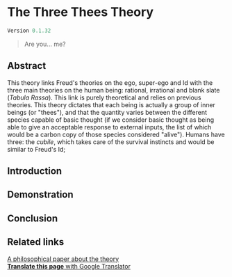 # The Three Thees Theory
```javascript 
Version 0.1.32
```

> Are you... me?

## Abstract
This theory links Freud's theories on the ego, super-ego and Id with the three main theories on the human being: rational, irrational and blank slate (*Tabula Rassa*). This link is purely theoretical and relies on previous theories. This theory dictates that each being is actually a group of inner beings (or "thees"), and that the quantity varies between the different species capable of basic thought (if we consider basic thought as being able to give an acceptable response to external inputs, the list of which would be a carbon copy of those species considered "alive"). Humans have three: the *cubile*, which takes care of the survival instincts and would be similar to Freud's Id; 
## Introduction
## Demonstration
## Conclusion
## Related links
[A philosophical paper about the theory](https://docs.google.com/document/d/e/2PACX-1vQCznKxfPdyESc4YnEXyCYN2ePrJLeuVSEs20pluOYvVzSAQIu7mylFlWoj-244WsBk1xI2sfUWseNA/pub)\
[**Translate this page** with Google Translator](https://biblio-peiphy-xyz.t]ranslate.goog/three-thee?_x_tr_sl=en&_x_tr_tl=ca&_x_tr_hl=ca)
